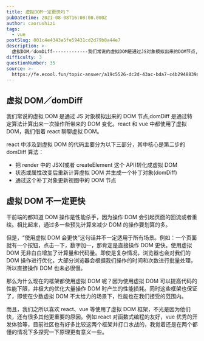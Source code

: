 ```yaml
---
title: 虚拟DOM一定更快吗？
pubDatetime: 2021-08-08T16:00:00.000Z
author: caorushizi
tags:
  - vue
postSlug: 801c4e4343a5fe59431cd2d79b8a44e7
description: >-
  虚拟DOM／domDiff-------------我们常说的虚拟DOM是通过JS对象模拟出来的DOM节点,domDiff是通过特定算法计算出来一次操作所带来的DOM变化。react和vue中都使用了
difficulty: 3
questionNumber: 35
source: >-
  https://fe.ecool.fun/topic-answer/a19c5526-dc2d-43ac-bda7-c4b2948839a4?orderBy=updateTime&order=desc&tagId=14
---
```


## 虚拟 DOM／domDiff

我们常说的虚拟 DOM 是通过 JS 对象模拟出来的 DOM 节点,domDiff 是通过特定算法计算出来一次操作所带来的 DOM 变化。react 和 vue 中都使用了虚拟 DOM，我们借着 react 聊聊虚拟 DOM。

react 中涉及到虚拟 DOM 的代码主要分为以下三部分，其中核心是第二步的 domDiff 算法：

- 把 render 中的 JSX(或者 createElement 这个 API)转化成虚拟 DOM
- 状态或属性改变后重新计算虚拟 DOM 并生成一个补丁对象(domDiff)
- 通过这个补丁对象更新视图中的 DOM 节点

## 虚拟 DOM 不一定更快

干前端的都知道 DOM 操作是性能杀手，因为操作 DOM 会引起页面的回流或者重绘。相比起来，通过多一些预先计算来减少 DOM 的操作要划算的多。

但是，“使用虚拟 DOM 会更快”这句话并不一定适用于所有场景。例如：一个页面就有一个按钮，点击一下，数字加一，那肯定是直接操作 DOM 更快。使用虚拟 DOM 无非白白增加了计算量和代码量。即使是复杂情况，浏览器也会对我们的 DOM 操作进行优化，大部分浏览器会根据我们操作的时间和次数进行批量处理，所以直接操作 DOM 也未必很慢。

那么为什么现在的框架都使用虚拟 DOM 呢？因为使用虚拟 DOM 可以提高代码的性能下限，并极大的优化大量操作 DOM 时产生的性能损耗。同时这些框架也保证了，即使在少数虚拟 DOM 不太给力的场景下，性能也在我们接受的范围内。

而且，我们之所以喜欢 react、vue 等使用了虚拟 DOM 框架，不光是因为他们快，还有很多其他更重要的原因。例如 react 对函数式编程的友好，vue 优秀的开发体验等，目前社区也有好多比较这两个框架并打口水战的，我觉着还是在两个都懂的情况下多探究一下原理更有意义一些。
